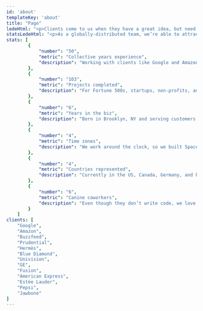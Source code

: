 ```yaml
---
id: 'about'
templateKey: 'about'
title: "Page"
ledeHtml: "<p>Clients come to us when they have a great idea, but need a team of seasoned experts to help them bring it to life. Over the years, we’ve worked with clients like Buzzfeed, General Electric, and Hermès to concept and build everything from websites and apps to interactive event installations. Whether you’re a new startup or a Fortune 500 company, our team of designers, developers, and product experts will treat you with the same level of respect and care that we’ve given all of our clients since 2013.</p>\n"
statsLedeHtml: "<p>As a globally-distributed team, we’re able to attract the very best people, regardless of where they reside. This means you always get access to top-quality talent, and our employees are always delivering their best work, as they’re able to create where they feel most comfortable. While we maintain a small office in Brooklyn, our team is based worldwide, stretching over several time zones and diverse cultures.</p>\n"
stats: [
        {
            "number": "50",
            "metric": "Collective years experience",
            "description": "Working with clients like Google and Amazon."
        },
        {
            "number": "103",
            "metric": "Projects completed",
            "description": "For Fortune 500s, startups, non-profits, and small businesses."
        },
        {
            "number": "6",
            "metric": "Years in the biz",
            "description": "Born in Brooklyn, NY and serving customers across the globe."
        },
        {
            "number": "4",
            "metric": "Time zones",
            "description": "We work around the clock, so we built Spacetime to make it easier."
        },
        {
            "number": "4",
            "metric": "Countries represented",
            "description": "Currently in the US, Canada, Germany, and Paraguay."
        },
        {
            "number": "6",
            "metric": "Canine coworkers",
            "description": "Even though they don’t write code, we love them anyway."
        }
    ]
clients: [
    "Google",
    "Amazon",
    "Buzzfeed",
    "Prudential",
    "Hermès",
    "Blue Diamond",
    "Univision",
    "GE",
    "Fusion",
    "American Express",
    "Estée Lauder",
    "Pepsi",
    "Jawbone"
]
---
```


